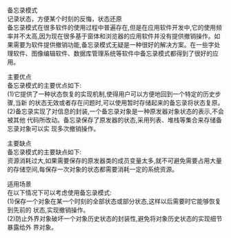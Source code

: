 <p>备忘录模式
<br>记录状态，方便某个时刻的反悔，状态还原
<br>备忘录模式在很多软件的使用过程中普遍存在,但是在应用软件开发中,它的使用频率并不太高,因为现在很多基于窗体和浏览器的应用软件并没有提供撤销操作。如果需要为软件提供撤销功能,备忘录模式无疑是一种很好的解决方案。在一些字处理软件、图像编辑软件、数据库管理系统等软件中备忘录模式都得到了很好的应用。
<p>主要优点 
<br>备忘录模式的主要优点如下:<br>(1)它提供了一种状态恢复的实现机制,使得用户可以方便地回到一个特定的历史步骤,当新 的状态无效或者存在问题时,可以使用暂时存储起来的备忘录将状态复原。<br>(2)备忘录实现了对信息的封装,一个备忘录对象是一种原发器对象状态的表示,不会被其他 代码所改动。备忘录保存了原发器的状态,采用列表、堆栈等集合来存储备忘录对象可以实 现多次撤销操作。<p>主要缺点
<br>备忘录模式的主要缺点如下:<br>资源消耗过大,如果需要保存的原发器类的成员变量太多,就不可避免需要占用大量的存储空间,每保存一次对象的状态都需要消耗一定的系统资源。<p>适用场景 
<br>在以下情况下可以考虑使用备忘录模式:<br>(1)保存一个对象在某一个时刻的全部状态或部分状态,这样以后需要时它能够恢复到先前的 状态,实现撤销操作。<br>(2)防止外界对象破坏一个对象历史状态的封装性,避免将对象历史状态的实现细节暴露给外 界对象。